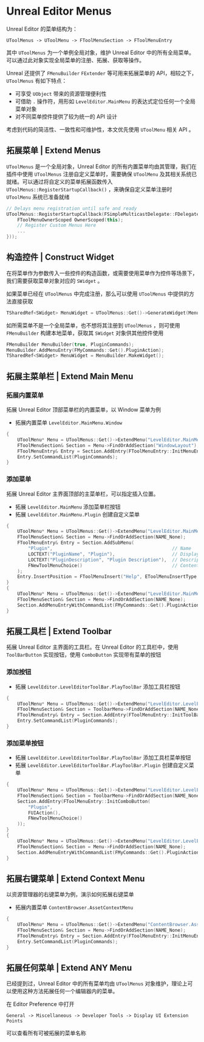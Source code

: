 # Unreal Editor Menus

Unreal Editor 的菜单结构为：

`UToolMenus -> UToolMenu -> FToolMenuSection -> FToolMenuEntry`

其中 `UToolMenus` 为一个单例全局对象，维护 Unreal Editor 中的所有全局菜单。可以通过此对象实现全局菜单的注册、拓展、获取等操作。

Unreal 还提供了 `FMenuBuilder` `FExtender` 等可用来拓展菜单的 API，相较之下，`UToolMenus` 有如下特点：

- 可享受 `UObject` 带来的资源管理便利性
- 可借助 `.` 操作符，用形如 `LevelEditor.MainMenu` 的表达式定位任何一个全局菜单对象
- 对不同菜单控件提供了较为统一的 API 设计

考虑到代码的简洁性、一致性和可维护性，本文优先使用 `UToolMenu` 相关 API 。

## 拓展菜单 | Extend Menus

`UToolMenus` 是一个全局对象，Unreal Editor 的所有内置菜单均由其管理，我们在插件中使用 `UToolMenus` 注册自定义菜单时，需要确保 `UToolMenu` 及其相关系统已就绪。可以通过将自定义的菜单拓展函数传入 `UToolMenus::RegisterStartupCallback()` ，来确保自定义菜单注册时 `UToolMenu` 系统已准备就绪

```cpp
// Delays menu registration until safe and ready
UToolMenus::RegisterStartupCallback(FSimpleMulticastDelegate::FDelegate::CreateLambda([&] {
    FToolMenuOwnerScoped OwnerScoped(this);
    // Register Custom Menus Here
    ...
}));
```

## 构造控件 | Construct Widget

在将菜单作为参数传入一些控件的构造函数，或需要使用菜单作为控件等场景下，我们需要获取菜单对象对应的 `SWidget` 。

如果菜单已经在 `UToolMenus` 中完成注册，那么可以使用 `UToolMenus` 中提供的方法直接获取

```cpp
TSharedRef<SWidget> MenuWidget = UToolMenus::Get()->GenerateWidget(Menu);
```

如所需菜单不是一个全局菜单，也不想将其注册到 `UToolMenus` ，则可使用 `FMenuBuilder` 构建本地菜单，获取其 `SWidget` 对象供其他控件使用

```cpp
FMenuBuilder MenuBuilder(true, PluginCommands);
MenuBuilder.AddMenuEntry(FMyCommands::Get().PluginAction);
TSharedRef<SWidget> MenuWidget = MenuBuilder.MakeWidget();
```

## 拓展主菜单栏 | Extend Main Menu

### 拓展内置菜单

拓展 Unreal Editor 顶部菜单栏的内置菜单，以 Window 菜单为例

- 拓展内置菜单 `LevelEditor.MainMenu.Window`

```cpp
{
    UToolMenu* Menu = UToolMenus::Get()->ExtendMenu("LevelEditor.MainMenu.Window");
    FToolMenuSection& Section = Menu->FindOrAddSection("WindowLayout");
    FToolMenuEntry& Entry = Section.AddEntry(FToolMenuEntry::InitMenuEntry(FMyCommands::Get().PluginAction));
    Entry.SetCommandList(PluginCommands);
}
```

### 添加菜单

拓展 Unreal Editor 主界面顶部的主菜单栏，可以指定插入位置。

- 拓展 `LevelEditor.MainMenu` 添加菜单栏按钮
- 拓展 `LevelEditor.MainMenu.Plugin` 创建自定义菜单

```cpp
{
    UToolMenu* Menu = UToolMenus::Get()->ExtendMenu("LevelEditor.MainMenu");
    FToolMenuSection& Section = Menu->FindOrAddSection(NAME_None);
    FToolMenuEntry& Entry = Section.AddSubMenu(
        "Plugin",                                            // Name
        LOCTEXT("PluginName", "Plugin"),                     // Display Name
        LOCTEXT("PluginDescription", "Plugin Description"),  // Descriptions
        FNewToolMenuChoice()                                 // Contents: empty
    );
    Entry.InsertPosition = FToolMenuInsert("Help", EToolMenuInsertType::Before);
}
{
    UToolMenu* Menu = UToolMenus::Get()->ExtendMenu("LevelEditor.MainMenu.Plugin");
    FToolMenuSection& Section = Menu->FindOrAddSection(NAME_None);
    Section.AddMenuEntryWithCommandList(FMyCommands::Get().PluginAction, PluginCommands);
}
```

## 拓展工具栏 | Extend Toolbar

拓展 Unreal Editor 主界面的工具栏。在 Unreal Editor 的工具栏中，使用 `ToolBarButton` 实现按钮，使用 `ComboButton` 实现带有菜单的按钮

### 添加按钮

- 拓展 `LevelEditor.LevelEditorToolBar.PlayToolBar` 添加工具栏按钮

```cpp
{
    UToolMenu* Menu = UToolMenus::Get()->ExtendMenu("LevelEditor.LevelEditorToolBar.PlayToolBar");
    FToolMenuSection& Section = ToolbarMenu->FindOrAddSection(NAME_None);
    FToolMenuEntry& Entry = Section.AddEntry(FToolMenuEntry::InitToolBarButton(FMyCommands::Get().PluginAction));
    Entry.SetCommandList(PluginCommands);
}
```

### 添加菜单按钮

- 拓展 `LevelEditor.LevelEditorToolBar.PlayToolBar` 添加工具栏菜单按钮
- 拓展 `LevelEditor.LevelEditorToolBar.PlayToolBar.Plugin` 创建自定义菜单

```cpp
{
    UToolMenu* Menu = UToolMenus::Get()->ExtendMenu("LevelEditor.LevelEditorToolBar.PlayToolBar");
    FToolMenuSection& Section = ToolbarMenu->FindOrAddSection(NAME_None);
    Section.AddEntry(FToolMenuEntry::InitComboButton(
        "Plugin",
        FUIAction(),
        FNewToolMenuChoice()
    ));
}
{
    UToolMenu* Menu = UToolMenus::Get()->ExtendMenu("LevelEditor.LevelEditorToolBar.PlayToolBar.Plugin");
    FToolMenuSection& Section = Menu->FindOrAddSection(NAME_None);
    Section.AddMenuEntryWithCommandList(FMyCommands::Get().PluginAction, PluginCommands);
}
```

## 拓展右键菜单 | Extend Context Menu

以资源管理器的右键菜单为例，演示如何拓展右键菜单

- 拓展内置菜单 `ContentBrowser.AssetContextMenu`

```cpp
{
    UToolMenu* Menu = UToolMenus::Get()->ExtendMenu("ContentBrowser.AssetContextMenu");
    FToolMenuSection& Section = Menu->FindOrAddSection(NAME_None);
    FToolMenuEntry& Entry = Section.AddEntry(FToolMenuEntry::InitMenuEntry(FMyCommands::Get().PluginAction));
    Entry.SetCommandList(PluginCommands);
}
```

## 拓展任何菜单 | Extend ANY Menu

已经提到过，Unreal Editor 中的所有菜单均由 `UToolMenus` 对象维护，理论上可以使用这种方法拓展任何一个编辑器内的菜单。

在 Editor Preference 中打开

`General -> Miscellaneous -> Developer Tools -> Display UI Extension Points`

可以查看所有可被拓展的菜单名称
